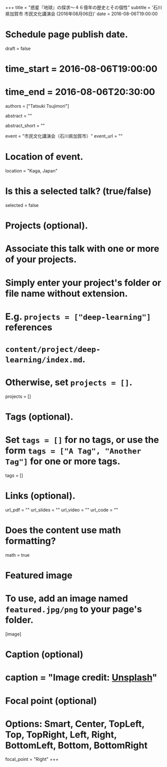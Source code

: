 +++
title = "惑星『地球』の探求～４６億年の歴史とその個性"
subtitle = '石川県加賀市 市民文化講演会 (2016年08月06日)'
date = 2016-08-06T19:00:00

# Schedule page publish date.
draft = false

# time_start = 2016-08-06T19:00:00
# time_end = 2016-08-06T20:30:00
 

authors = ["Tatsuki Tsujimori"]

abstract = ""

abstract_short = ""

event = "市民文化講演会（石川県加賀市）"
event_url = ""

# Location of event.
location = "Kaga, Japan"

# Is this a selected talk? (true/false)
selected = false

# Projects (optional).
#   Associate this talk with one or more of your projects.
#   Simply enter your project's folder or file name without extension.
#   E.g. `projects = ["deep-learning"]` references 
#   `content/project/deep-learning/index.md`.
#   Otherwise, set `projects = []`.
projects = []

# Tags (optional).
#   Set `tags = []` for no tags, or use the form `tags = ["A Tag", "Another Tag"]` for one or more tags.
tags = []

# Links (optional).
url_pdf = ""
url_slides = ""
url_video = ""
url_code = ""

# Does the content use math formatting?
math = true

# Featured image
# To use, add an image named `featured.jpg/png` to your page's folder. 
[image]
  # Caption (optional)
#  caption = "Image credit: [**Unsplash**](https://unsplash.com/photos/bzdhc5b3Bxs)"

  # Focal point (optional)
  # Options: Smart, Center, TopLeft, Top, TopRight, Left, Right, BottomLeft, Bottom, BottomRight
  focal_point = "Right"
+++
